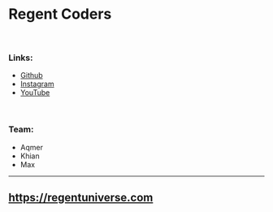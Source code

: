 # Regent Coders
 
<br> 


### Links:
	
- [Github](https://github.com/aqmeraamir/Regent-Coders) 
- [Instagram](https://instagram.com/Regent-Coders)
- [YouTube](https://youtube.com/Regent-Coders)

<br>

### Team:

- Aqmer
- Khian
- Max

---

## https://regentuniverse.com
